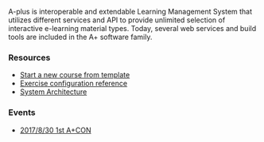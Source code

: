 A-plus is interoperable and extendable Learning Management System
that utilizes different services and API to provide unlimited
selection of interactive e-learning material types. Today, several
web services and build tools are included in the A+ software family.

### Resources

* [Start a new course from template](https://github.com/A-plus-LMS/course-templates)
* [Exercise configuration reference](https://github.com/Aalto-LeTech/mooc-grader/blob/master/courses/README.md)
* [System Architecture](architecture/)

### Events

* [2017/8/30 1st A+CON](events/1st-a-plus-con/)
